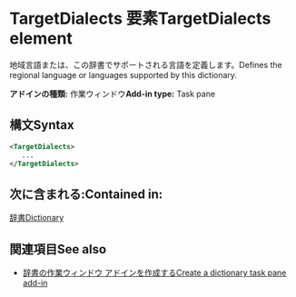 # <a name="targetdialects-element"></a><span data-ttu-id="79ee0-101">TargetDialects 要素</span><span class="sxs-lookup"><span data-stu-id="79ee0-101">TargetDialects element</span></span>

<span data-ttu-id="79ee0-102">地域言語または、この辞書でサポートされる言語を定義します。</span><span class="sxs-lookup"><span data-stu-id="79ee0-102">Defines the regional language or languages supported by this dictionary.</span></span>

<span data-ttu-id="79ee0-103">**アドインの種類:** 作業ウィンドウ</span><span class="sxs-lookup"><span data-stu-id="79ee0-103">**Add-in type:** Task pane</span></span>

## <a name="syntax"></a><span data-ttu-id="79ee0-104">構文</span><span class="sxs-lookup"><span data-stu-id="79ee0-104">Syntax</span></span>

```XML
<TargetDialects>
   ...
</TargetDialects>
```

## <a name="contained-in"></a><span data-ttu-id="79ee0-105">次に含まれる:</span><span class="sxs-lookup"><span data-stu-id="79ee0-105">Contained in:</span></span>

[<span data-ttu-id="79ee0-106">辞書</span><span class="sxs-lookup"><span data-stu-id="79ee0-106">Dictionary</span></span>](dictionary.md)

## <a name="see-also"></a><span data-ttu-id="79ee0-107">関連項目</span><span class="sxs-lookup"><span data-stu-id="79ee0-107">See also</span></span>

- [<span data-ttu-id="79ee0-108">辞書の作業ウィンドウ アドインを作成する</span><span class="sxs-lookup"><span data-stu-id="79ee0-108">Create a dictionary task pane add-in</span></span>](https://docs.microsoft.com/office/dev/add-ins/word/dictionary-task-pane-add-ins)
    
